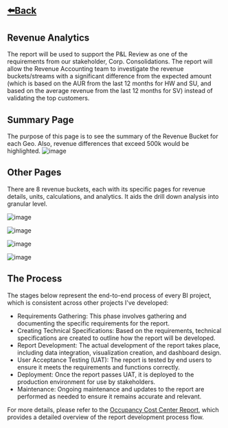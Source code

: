 ## [⬅️Back](./)

## Revenue Analytics
The report will be used to support the P&L Review as one of the requirements from our stakeholder, Corp. Consolidations.  The report will allow the Revenue Accounting team to investigate the revenue buckets/streams with a significant difference from the expected amount (which is based on the AUR from the last 12 months for HW and SU, and based on the average revenue from the last 12 months for SV) instead of validating the top customers.

## Summary Page
The purpose of this page is to see the summary of the Revenue Bucket for each Geo. Also, revenue differences that exceed 500k would be highlighted.
![image](https://github.com/greatcyan/cyrus-baruc-data-analytics-portfolio/assets/95137493/d9c0da45-44c6-4687-9e55-4e5c5b02fe5d)

## Other Pages
There are 8 revenue buckets, each with its specific pages for revenue details, units, calculations, and analytics. It aids the drill down analysis into granular level.

![image](https://github.com/greatcyan/cyrus-baruc-data-analytics-portfolio/assets/95137493/6e92d4ba-89bb-44ba-9f4c-45cb8700560c)

![image](https://github.com/greatcyan/cyrus-baruc-data-analytics-portfolio/assets/95137493/6ed404c4-6e4d-443c-bb0b-38160348c9fc)

![image](https://github.com/greatcyan/cyrus-baruc-data-analytics-portfolio/assets/95137493/638323b9-ac80-4354-8dd9-6064d2e679c0)

![image](https://github.com/greatcyan/cyrus-baruc-data-analytics-portfolio/assets/95137493/646da4bd-def3-41fd-afe4-5fa6c0cdcb5b)

## The Process
The stages below represent the end-to-end process of every BI project, which is consistent across other projects I've developed:
- Requirements Gathering: This phase involves gathering and documenting the specific requirements for the report.
- Creating Technical Specifications: Based on the requirements, technical specifications are created to outline how the report will be developed.
- Report Development: The actual development of the report takes place, including data integration, visualization creation, and dashboard design.
- User Acceptance Testing (UAT): The report is tested by end users to ensure it meets the requirements and functions correctly.
- Deployment: Once the report passes UAT, it is deployed to the production environment for use by stakeholders.
- Maintenance: Ongoing maintenance and updates to the report are performed as needed to ensure it remains accurate and relevant.

For more details, please refer to the [Occupancy Cost Center Report](Occupancy_CC_Report.md), which provides a detailed overview of the report development process flow.










